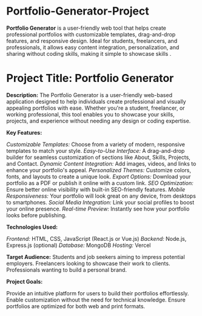 # Portfolio-Generator-Project
**Portfolio Generator** is a user-friendly web tool that helps create professional portfolios with customizable templates, drag-and-drop features, and responsive design. Ideal for students, freelancers, and professionals, it allows easy content integration, personalization, and sharing without coding skills, making it simple to showcase skills .

# Project Title: Portfolio Generator

**Description:**
The Portfolio Generator is a user-friendly web-based application designed to help individuals create professional and visually appealing portfolios with ease. Whether you're a student, freelancer, or working professional, this tool enables you to showcase your skills, projects, and experience without needing any design or coding expertise.

**Key Features:**

*Customizable Templates:* Choose from a variety of modern, responsive templates to match your style.
*Easy-to-Use Interface:* A drag-and-drop builder for seamless customization of sections like About, Skills, Projects, and Contact.
*Dynamic Content Integration:* Add images, videos, and links to enhance your portfolio's appeal.
*Personalized Themes:* Customize colors, fonts, and layouts to create a unique look.
*Export Options:* Download your portfolio as a PDF or publish it online with a custom link.
*SEO Optimization:* Ensure better online visibility with built-in SEO-friendly features.
*Mobile Responsiveness:* Your portfolio will look great on any device, from desktops to smartphones.
*Social Media Integration:* Link your social profiles to boost your online presence.
*Real-time Preview:* Instantly see how your portfolio looks before publishing.

**Technologies Used:**

*Frontend:* HTML, CSS, JavaScript (React.js or Vue.js)
*Backend:* Node.js, Express.js (optional)
*Database:* MongoDB 
*Hosting:*  Vercel 

**Target Audience:**
Students and job seekers aiming to impress potential employers.
Freelancers looking to showcase their work to clients.
Professionals wanting to build a personal brand.

**Project Goals:**

Provide an intuitive platform for users to build their portfolios effortlessly.
Enable customization without the need for technical knowledge.
Ensure portfolios are optimized for both web and print formats.
